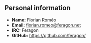 ## Personal information

-   **Name:** Florian Roméo
-   **Email:** florian.romeo@feragon.net
-   **IRC:** Feragon
-   **GitHub:** <https://github.com/feragon/>